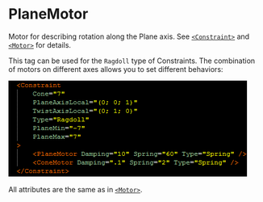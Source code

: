 # PlaneMotor

Motor for describing rotation along the Plane axis. See [`<Constraint>`](./../index.md) and [`<Motor>`](./../motor/index.md) for details.

This tag can be used for the `Ragdoll` type of Constraints. The combination of motors on different axes allows you to set different behaviors:

![combination of different motors](./media/combination_of_different_motors.png)

All attributes are the same as in [`<Motor>`](./../motor/index.md).

